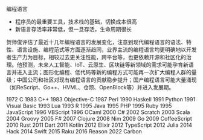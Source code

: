 编程语言
- 程序员的最重要工具，技术栈的基础，切换成本很高
- 新语言存活率非常低，但一旦存活，生命周期很长

贺师俊评估了最近十几年编程语言的发展变化，注意到现代编程语言的语法、特性、语言设施、编程范式等方面逐渐趋同，业界主流的编程语言均更明确地以开发者生产力为目标，相较过去更关注性能，跨平台等，也更依赖开源和社区化的治理。他预测，未来人工智能、IoT、云原生、区块链等新领域的需求可能孕育新语言并进入主流；图形化编程、低代码等新的编程方式可能再一次扩大编程人群的量级；中国公司和社区对现有编程语言的贡献稳步提升；国产编程语言可能大量涌现（如ReScript、Go++、HVML、仓颉、OpenBlock等）并进入发展期。

1972 C
1983 C++
1983 Objective-C
1987 Perl
1990 Haskell
1991 Python
1991 Visual Basic
1993 Lua
1993 R
1995 Java
1995 PHP
1995 Ruby
1995 JavaScript
1996 VBScript
1996 OCaml
2000 C#
2002 Scratch
2003 Scala
2004 Groovy
2005 F#
2007 Clojure
2008 Nim
2009 Go
2009 CoffeeScript
2010 Rust
2011 Dart
2011 Kotlin
2012 Elixir
2012 TypeScript
2012 Julia
2014 Hack
2014 Swift
2015 Raku
2016 Reason
2022 Carbon
